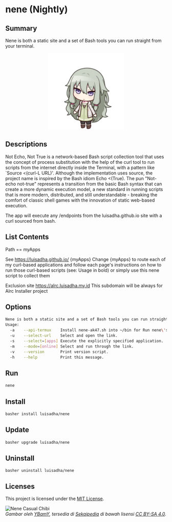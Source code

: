 # nene (Nightly)
## Summary

Nene is both a static site and a set of Bash tools you can run straight from your terminal.

<p align="center">
  <img src="./nene_chibi.png" alt="welcome">
</p>

## Descriptions

Not Echo, Not True is a network-based Bash script collection tool that uses the concept of process substitution with the help of the curl tool to run scripts from the internet directly inside the Terminal, with a pattern like `Source <(curl-L URL)'. Although the implementation uses source, the project name is inspired by the Bash idiom Echo <(True). The pun "Not-echo not-true" represents a transition from the basic Bash syntax that can create a more dynamic execution model, a new standard in running scripts that is more modern, distributed, and still understandable - breaking the comfort of classic shell games with the innovation of static web-based execution.

The app will execute any /endpoints from the luisadha.github.io site with a curl sourced from bash.

## List Contents

Path == myApps

See https://luisadha.github.io/ {myApps} Change {myApps} to route each of my curl-based applications and follow each page's instructions on how to run those curl-based scripts (see: Usage in bold) or simply use this nene script to collect them

Exclusion site https://alrc.luisadha.my.id This subdomain will be always for Alrc Installer project
## Options
```sh
Nene is both a static site and a set of Bash tools you can run straight from your terminal
Usage:
  -a    --api-termux    Install nene-ak47.sh into ~/bin for Run nene\'s app via Android Share
  -u    --select-url    Select and open the link.
  -s    --select=[apps] Execute the explicitly specified application.
  -m    --mode=[online] Select and run through the link.
  -v    --version       Print version script.
  -h    --help          Print this message.
```

## Run
```sh
nene
```
## Install 
```sh
basher install luisadha/nene
```
## Update
```sh
basher upgrade luisadha/nene
```
## Uninstall
```
basher uninstall luisadha/nene
```

## Licenses

This project is licensed under the [MIT License](LICENSE).

![Nene Casual Chibi](https://sekaipedia.org/w/images/7/7a/Nene_Casual_chibi.png)  
*Gambar oleh [YBamY](https://sekaipedia.org/wiki/User:YBamY), tersedia di [Sekaipedia](https://sekaipedia.org/wiki/Main_Page) di bawah lisensi [CC BY-SA 4.0](https://creativecommons.org/licenses/by-sa/4.0/).*
